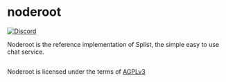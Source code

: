 # noderoot
[![Discord](https://discordapp.com/api/guilds/615016062412390410/embed.png)](https://discord.gg/qWn8Mvh)

Noderoot is the reference implementation of Splist, the simple easy to use chat service.

##

Noderoot is licensed under the terms of [AGPLv3](https://www.gnu.org/licenses/agpl-3.0.txt)
